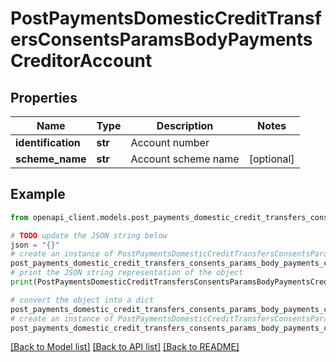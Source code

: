 # PostPaymentsDomesticCreditTransfersConsentsParamsBodyPaymentsCreditorAccount


## Properties

Name | Type | Description | Notes
------------ | ------------- | ------------- | -------------
**identification** | **str** | Account number | 
**scheme_name** | **str** | Account scheme name | [optional] 

## Example

```python
from openapi_client.models.post_payments_domestic_credit_transfers_consents_params_body_payments_creditor_account import PostPaymentsDomesticCreditTransfersConsentsParamsBodyPaymentsCreditorAccount

# TODO update the JSON string below
json = "{}"
# create an instance of PostPaymentsDomesticCreditTransfersConsentsParamsBodyPaymentsCreditorAccount from a JSON string
post_payments_domestic_credit_transfers_consents_params_body_payments_creditor_account_instance = PostPaymentsDomesticCreditTransfersConsentsParamsBodyPaymentsCreditorAccount.from_json(json)
# print the JSON string representation of the object
print(PostPaymentsDomesticCreditTransfersConsentsParamsBodyPaymentsCreditorAccount.to_json())

# convert the object into a dict
post_payments_domestic_credit_transfers_consents_params_body_payments_creditor_account_dict = post_payments_domestic_credit_transfers_consents_params_body_payments_creditor_account_instance.to_dict()
# create an instance of PostPaymentsDomesticCreditTransfersConsentsParamsBodyPaymentsCreditorAccount from a dict
post_payments_domestic_credit_transfers_consents_params_body_payments_creditor_account_from_dict = PostPaymentsDomesticCreditTransfersConsentsParamsBodyPaymentsCreditorAccount.from_dict(post_payments_domestic_credit_transfers_consents_params_body_payments_creditor_account_dict)
```
[[Back to Model list]](../README.md#documentation-for-models) [[Back to API list]](../README.md#documentation-for-api-endpoints) [[Back to README]](../README.md)


